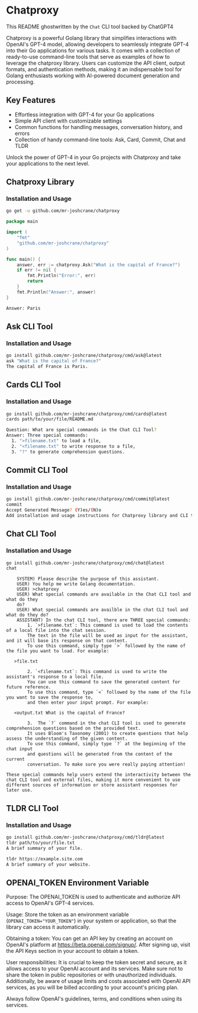 # Chatproxy

This README ghostwritten by the `Chat` CLI tool backed by ChatGPT4

Chatproxy is a powerful Golang library that simplifies interactions with OpenAI's GPT-4 model, allowing developers to seamlessly integrate GPT-4 into their Go applications for various tasks. It comes with a collection of ready-to-use command-line tools that serve as examples of how to leverage the chatproxy library. Users can customize the API client, output formats, and authentication methods, making it an indispensable tool for Golang enthusiasts working with AI-powered document generation and processing.

## Key Features

- Effortless integration with GPT-4 for your Go applications
- Simple API client with customizable settings
- Common functions for handling messages, conversation history, and errors
- Collection of handy command-line tools: Ask, Card, Commit, Chat and TLDR

Unlock the power of GPT-4 in your Go projects with Chatproxy and take your applications to the next level.

## Chatproxy Library

### Installation and Usage
```bash
go get -u github.com/mr-joshcrane/chatproxy
```

```go
package main

import (
	"fmt"
	"github.com/mr-joshcrane/chatproxy"
)

func main() {
	answer, err := chatproxy.Ask("What is the capital of France?")
	if err != nil {
		fmt.Println("Error:", err)
		return
	}
	fmt.Println("Answer:", answer)
}
```

```bash
Answer: Paris
```

## Ask CLI Tool
### Installation and Usage
```bash
go install github.com/mr-joshcrane/chatproxy/cmd/ask@latest
ask "What is the capital of France?"
The capital of France is Paris.
```

## Cards CLI Tool
### Installation and Usage
```bash
go install github.com/mr-joshcrane/chatproxy/cmd/cards@latest
cards path/to/your/file/README.md

Question: What are special commands in the Chat CLI Tool?
Answer: Three special commands: 
  1. ">filename.txt" to load a file,
  2. "<filename.txt" to write response to a file,
  3. "?" to generate comprehension questions.
```

## Commit CLI Tool
### Installation and Usage
```bash
go install github.com/mr-joshcrane/chatproxy/cmd/commit@latest
commit
Accept Generated Message? (Y)es/(N)o
Add installation and usage instructions for Chatproxy library and CLI tools
```

## Chat CLI Tool

### Installation and Usage
```bash
go install github.com/mr-joshcrane/chatproxy/cmd/chat@latest
chat
```
```
    SYSTEM) Please describe the purpose of this assistant.
    USER) You help me write Golang documentation.
    USER) >chatproxy
    USER) What special commands are available in the Chat CLI tool and what do they
    do?
    USER) What special commands are availble in the chat CLI tool and what do they do?
    ASSISTANT) In the chat CLI tool, there are THREE special commands:
        1. `>filename.txt`: This command is used to load the contents of a local file into the chat session.
        The text in the file will be used as input for the assistant, and it will base its response on that content.
        To use this command, simply type `>` followed by the name of the file you want to load. For example:

   >file.txt

        2. `<filename.txt`: This command is used to write the assistant's response to a local file.
        You can use this command to save the generated content for future reference.
        To use this command, type `<` followed by the name of the file you want to save the response to,
        and then enter your input prompt. For example:

   <output.txt What is the capital of France?

        3.  The `?` command in the chat CLI tool is used to generate comprehension questions based on the provided text.
        It uses Bloom's Taxonomy (2001) to create questions that help assess the understanding of the given content.
        To use this command, simply type `?` at the beginning of the chat input
        and questions will be generated from the content of the current
        conversation. To make sure you were really paying attention!

These special commands help users extend the interactivity between the chat CLI tool and external files, making it more convenient to use different sources of information or store assistant responses for later use.

```
## TLDR CLI Tool
### Installation and Usage
```bash
go install github.com/mr-joshcrane/chatproxy/cmd/tldr@latest
tldr path/to/your/file.txt
A brief summary of your file.

tldr https://example.site.com
A brief summary of your website.
```

## OPENAI_TOKEN Environment Variable
Purpose: The OPENAI_TOKEN is used to authenticate and authorize API access to OpenAI's GPT-4 services.

Usage: Store the token as an environment variable (`OPENAI_TOKEN="YOUR_TOKEN"`) in your system or application, so that the library can access it automatically.

Obtaining a token: You can get an API key by creating an account on OpenAI's platform at https://beta.openai.com/signup/. After signing up, visit the API Keys section in your account to obtain a token.

User responsibilities: It is crucial to keep the token secret and secure, as it allows access to your OpenAI account and its services. Make sure not to share the token in public repositories or with unauthorized individuals. Additionally, be aware of usage limits and costs associated with OpenAI API services, as you will be billed according to your account's pricing plan.

Always follow OpenAI's guidelines, terms, and conditions when using its services.

